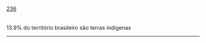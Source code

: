 [236](https://github.com/guilhermeprokisch/ideias/issues/236) 
###### 

13.9% do território brasileiro são terras indigenas



-------------------------------------------------------------------------------

